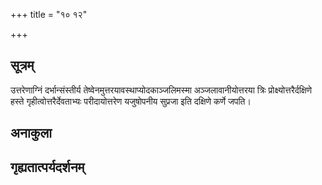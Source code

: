 +++
title = "१० १२"

+++
## सूत्रम्
उत्तरेणाग्निं दर्भान्संस्तीर्य तेष्वेनमुत्तरयावस्थाप्योदकाञ्जलिमस्मा अञ्जलावानीयोत्तरया त्रिः प्रोक्ष्योत्तरैर्दक्षिणे हस्ते गृहीत्वोत्तरैर्देवताभ्यः परीदायोत्तरेण यजुषोपनीय सुप्रजा इति दक्षिणे कर्णे जपति।
## अनाकुला

## गृह्यतात्पर्यदर्शनम्



